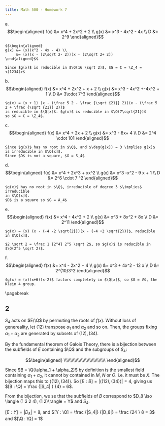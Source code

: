 ```yaml
---
title: Math 500 - Homework 7
---
```



a.  $$\begin{aligned}
    f(x) &= x^4 + 2x^2 + 2 \\
    g(x) &= x^3 - 4x^2 - 4x \\
    D &= 2^9
    \end{aligned}$$

    $$\begin{aligned}
    g(x) &= (x)(x^2 - 4x - 4) \\
         &= (x)(x - (2\sqrt 2- 2))(x - (2\sqrt 2+ 2))
    \end{aligned}$$

    Since $g(x)$ is reducible in $\Q(16 \sqrt 2)$, $G = C = \Z_4 = <(1234)>$
    
b.  $$\begin{aligned}
    f(x) &= x^4 + 2x^2 + x + 2 \\
    g(x) &= x^3 - 4x^2 +-4x^2 + 1 \\
    D &= 3\cdot 7^3
    \end{aligned}$$
    
    $g(x) = (x + 1) (x - (\frac 5 2 - \frac {\sqrt {21}} 2))(x - (\frac 5 2 + \frac {\sqrt {21}} 2))$ 
    is reducible in $\Q[x]$. $g(x)$ is reducible in $\Q(7\sqrt{21})$
    so $G = C = \Z_4$.

c.  $$\begin{aligned}
    f(x) &= x^4 + 2x + 2 \\
    g(x) &= x^3 - 8x+ 4 \\
    D &= 2^4 \cdot 101
    \end{aligned}$$

    Since $g(x)$ has no root in $\Q$, and $\deg(g(x)) = 3 \implies g(x)$
    is irreducible in $\Q[x]$.
    Since $D$ is not a square, $G = S_4$ 

d.  $$\begin{aligned}
    f(x) &= x^4 + 2x^3 + xx^2 \\
    g(x) &= x^3 -x^2 - 9 x + 1 \\
    D &= 2^6 \cdot 7 ^2
    \end{aligned}$$
    
    $g(x)$ has no root in $\Q$, irreducible of degree 3 $\implies$ irreducible
    in $\Q[x]$.
    $D$ is a square so $G = A_4$

e.  $$\begin{aligned}
    f(x) &= x^4 - 4x^2 + 2 \\
    g(x) &= x^3 + 8x^2 + 8x \\
    D &= 2^11
    \end{aligned}$$
    
    $g(x) = (x) (x - (-4 -2 \sqrt{2}))(x - (-4 +2 \sqrt{2}))$, reducible in $\Q[x]$.
    
    $2 \sqrt 2 = \frac 1 {2^4} 2^5 \sqrt 2$, so $g(x)$ is reducible in $\Q(2^5 \sqrt 2)$.

f.  $$\begin{aligned}
    f(x) &= x^4 - 2x^2 + 4 \\
    g(x) &= x^3 + 4x^2 - 12 x \\
    D &= 2^{10}3^2
    \end{aligned}$$

    $g(x) = (x)(x+6)(x-2)$ factors completely in $\Q[x]$, so $G = V$, the Klein 4 group.
    
\pagebreak

## 2

$S_4$ acts on $E/\Q$ by permuting the roots of $f(x)$. Without loss of
genereality, let $(12)$ transpose $\alpha_1$ and $\alpha_2$ and so on.
Then, the groups fixing $\alpha_1 + \alpha_2$ are generated by subsets of
$(12), (34)$.

By the fundamental theorem of Galois Theory, there is a bijection
between the subfields of $E$ containing $\Q$ and the subgroups of $S_4$:

$$\begin{aligned}
\\\\\\\\\\\\\\\\\\\\\\\\\\\\\\\
\end{aligned}$$

Since $B = \Q(\alpha_1 + \alpha_2)$ by definition is the smallest field
containing $\alpha_1 + \alpha_2$, it cannot by contained in $M$, $N$ or $O$.
i.e. it must be $X$. The bijection maps this to $\langle(1 2), (3 4)\rangle$.
So $[E : B ] = |\langle(1 2), (3 4)\rangle| = 4$, giving us $[B : \Q] = \frac {|S_4| 
} {4} = 6$.

From the bijection, we se that the subfields of $B$ correspond to
$D_8 \iso \langle (1 3 2 4), (1 2)\rangle = Y$ and $S_4$.

$[ E : Y ] = |D_8| = 8$, and $[Y : \Q] = \frac {|S_4|} {|D_8|} = \frac {24 } 8 = 3$
and $[\Q : \Q] = 1$ 
